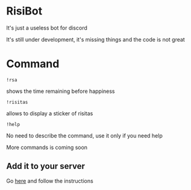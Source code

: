 # RisiBot
It's just a useless bot for discord

It's still under development, it's missing things and the code is not great

# Command

    !rsa
   shows the time remaining before happiness
	

    !risitas
allows to display a sticker of risitas

    !help
No need to describe the command, use it only if you need help

More commands is coming soon
## Add it to your server

Go [here](https://discordapp.com/oauth2/authorize?client_id=442300627599491073&scope=bot&permissions=515136) and follow the instructions

